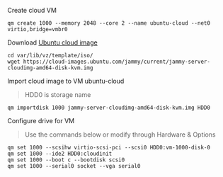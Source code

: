 Create cloud VM
```
qm create 1000 --memory 2048 --core 2 --name ubuntu-cloud --net0 virtio,bridge=vmbr0
```

Download [Ubuntu cloud image](https://cloud-images.ubuntu.com)
```
cd var/lib/vz/template/iso/
wget https://cloud-images.ubuntu.com/jammy/current/jammy-server-cloudimg-amd64-disk-kvm.img
```

Import cloud image to VM ubuntu-cloud
> HDD0 is storage name
```
qm importdisk 1000 jammy-server-cloudimg-amd64-disk-kvm.img HDD0
```

Configure drive for VM
> Use the commands below or modify through Hardware & Options
```
qm set 1000 --scsihw virtio-scsi-pci --scsi0 HDD0:vm-1000-disk-0
qm set 1000 --ide2 HDD0:cloudinit
qm set 1000 --boot c --bootdisk scsi0
qm set 1000 --serial0 socket --vga serial0
```
